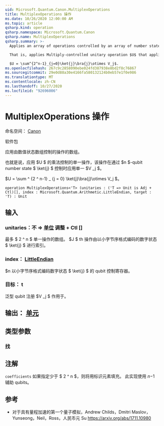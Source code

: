 ```yaml
---
uid: Microsoft.Quantum.Canon.MultiplexOperations
title: MultiplexOperations 操作
ms.date: 10/26/2020 12:00:00 AM
ms.topic: article
qsharp.kind: operation
qsharp.namespace: Microsoft.Quantum.Canon
qsharp.name: MultiplexOperations
qsharp.summary: >-
  Applies an array of operations controlled by an array of number states.

  That is, applies Multiply-controlled unitary operation $U$ that applies a unitary $V_j$ when controlled by $n$-qubit number state $\ket{j}$.

  $U = \sum^{2^n-1}_{j=0}\ket{j}\bra{j}\otimes V_j$.
ms.openlocfilehash: 267c9c2858090ebe024fd387938e8bd2f8c76867
ms.sourcegitcommit: 29e0d88a30e4166fa580132124b0eb57e1f0e986
ms.translationtype: MT
ms.contentlocale: zh-CN
ms.lasthandoff: 10/27/2020
ms.locfileid: "92696006"
---
```

# <a name="multiplexoperations-operation"></a>MultiplexOperations 操作

命名空间： [Canon](xref:Microsoft.Quantum.Canon)

软件包 [](https://nuget.org/packages/)


应用由数值状态数组控制的操作的数组。

也就是说，应用 $U $ 的乘法控制的单一操作，该操作在通过 $n $-qubit number state $ \ket{j} $ 控制时应用单一 $V _j $。

$U = \sum ^ {2 ^ n-1} _ {j = 0} \ket{j}\bra{j}\otimes V_j $。

```qsharp
operation MultiplexOperations<'T> (unitaries : ('T => Unit is Adj + Ctl)[], index : Microsoft.Quantum.Arithmetic.LittleEndian, target : 'T) : Unit
```


## <a name="input"></a>输入

### <a name="unitaries--t--unit-adj--ctl"></a>unitaries：不 => [单位](xref:microsoft.quantum.lang-ref.unit) 调整 + Ctl []

最多 $ 2 ^ n $ 单一操作的数组。 $J $ th 操作由以小字节序格式编码的数字状态 $ \ket{j} $ 进行索引。


### <a name="index--littleendian"></a>index： [LittleEndian](xref:Microsoft.Quantum.Arithmetic.LittleEndian)

$n 以小字节序格式编码数字状态 $ \ket{j} $ 的 qubit 控制寄存器。


### <a name="target--t"></a>目标： t

泛型 qubit 注册 $V _j $ 作用于。



## <a name="output--unit"></a>输出： [单元](xref:microsoft.quantum.lang-ref.unit)



## <a name="type-parameters"></a>类型参数

### <a name="t"></a>找



## <a name="remarks"></a>注解

`coefficients` 如果指定少于 $ 2 ^ n $，则将用标识元素填充。 此实现使用 $n-$1 辅助 qubits。

## <a name="references"></a>参考

- 对于具有量程加速的第一个量子模拟，Andrew Childs，Dmitri Maslov，Yunseong，Neil，Ross，人民币元 Su https://arxiv.org/abs/1711.10980